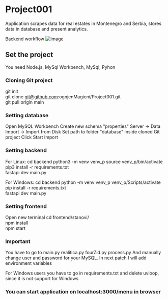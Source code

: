 # Project001

Application scrapes data for real estates in Montenegro and Serbia, stores data in database and present analytics.

Backend workflow
![image](https://github.com/user-attachments/assets/38b584ab-7607-4ee7-84c5-9763fce52a4e)

## Set the project
You need Node.js, MySql Workbench, MySql, Pyhon


### Cloning Git project

git init   
git clone git@github.com:ognjenMagicni/Project001.git   
git pull origin main   

### Setting database

Open MySQL Workbench
Create new schema "properties"
Server -> Data Import -> Import from Disk
Set path to folder "database" inside cloned Git project
Click Start Import  

### Setting backend

For Linux:
cd backend
python3 -m venv venv_p
source venv_p/bin/activate
pip3 install -r requirements.txt  
fastapi dev main.py  

For Windows:
cd backend
python -m venv venv_p
venv_p/Scripts/activate
pip install -r requirements.txt  
fastapi dev main.py  

### Setting frontend

Open new terminal
cd frontend/stanovi/  
npm install  
npm start

### Important
You have to go to
main.py
realitica.py
fourZid.py
process.py
And manually change user and password for your MySQL.
In next patch I will add environment variables

For Windows users you have to go in requirements.txt and delete uvloop, since it is not support for Windows

### You can start application on localhost:3000/menu in browser
